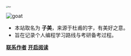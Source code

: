 <img src="https://img.zimei.fun/202208011844863.png" alt="logo" style="zoom: 30%;" />

![goat](http://img.zimei.fun/202201282203080.gif)


- 本站取名为 **子美**，来源于杜甫的字，有美好之意。
- 旨在记录个人编程学习路线与考研备考过程。

[**联系作者**](https://github.com/zimei11/MyBlog)
[**开启阅读**](README.md)



